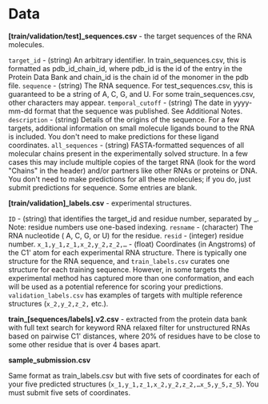 # Data

**[train/validation/test]_sequences.csv** - the target sequences of the RNA molecules.

`target_id` - (string) An arbitrary identifier. In train_sequences.csv, this is formatted as pdb_id_chain_id, where pdb_id is the id of the entry in the Protein Data Bank and chain_id is the chain id of the monomer in the pdb file.
`sequence` - (string) The RNA sequence. For test_sequences.csv, this is guaranteed to be a string of A, C, G, and U. For some train_sequences.csv, other characters may appear.
`temporal_cutoff` - (string) The date in yyyy-mm-dd format that the sequence was published. See Additional Notes.
`description` - (string) Details of the origins of the sequence. For a few targets, additional information on small molecule ligands bound to the RNA is included. You don't need to make predictions for these ligand coordinates.
`all_sequences` - (string) FASTA-formatted sequences of all molecular chains present in the experimentally solved structure. In a few cases this may include multiple copies of the target RNA (look for the word "Chains" in the header) and/or partners like other RNAs or proteins or DNA. You don't need to make predictions for all these molecules; if you do, just submit predictions for sequence. Some entries are blank.

**[train/validation]_labels.csv** - experimental structures.

`ID` - (string) that identifies the target_id and residue number, separated by _. Note: residue numbers use one-based indexing.
`resname` - (character) The RNA nucleotide ( A, C, G, or U) for the residue.
`resid` - (integer) residue number.
`x_1,y_1,z_1,x_2,y_2,z_2,…` - (float) Coordinates (in Angstroms) of the C1' atom for each experimental RNA structure. There is typically one structure for the RNA sequence, and `train_labels.csv` curates one structure for each training sequence. However, in some targets the experimental method has captured more than one conformation, and each will be used as a potential reference for scoring your predictions. `validation_labels.csv` has examples of targets with multiple reference structures (`x_2,y_2,z_2,` etc.).

**train_[sequences/labels].v2.csv** - extracted from the protein data bank with full text search for keyword RNA relaxed filter for unstructured RNAs based on pairwise C1' distances, where 20% of residues have to be close to some other residue that is over 4 bases apart.

**sample_submission.csv**

Same format as train_labels.csv but with five sets of coordinates for each of your five predicted structures (``x_1,y_1,z_1,x_2,y_2,z_2,…x_5,y_5,z_5``).
You must submit five sets of coordinates.